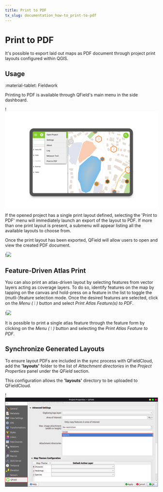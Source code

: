 ```yaml
---
title: Print to PDF
tx_slug: documentation_how-to_print-to-pdf
---
```


# Print to PDF

It's possible to export laid out maps as PDF document through project print layouts
configured within QGIS.

## Usage
:material-tablet: Fieldwork

Printing to PDF is available through QField's main menu in the side dashboard.

!![](../assets/images/print_menu.png)

If the opened project has a single print layout defined, selecting the 'Print to PDF'
menu will immediately launch an export of the layout to PDF. If more than one print
layout is present, a submenu will appear listing all the available layouts to choose from.

Once the print layout has been exported, QField will allow users to open and view the
created PDF document.

!![](../assets/images/print_document.png)

## Feature-Driven Atlas Print

You can also print an atlas-driven layout by selecting features from vector layers acting
as coverage layers. To do so, identify features on the map by tapping on the canvas and
hold-press on a feature in the list to toggle the (mutli-)feature selection mode. Once the
desired features are selected, click on the *Menu ( ⁝ )* button and select *Print Atlas
Feature(s) to PDF*.

!![](../assets/images/print_atlas_menu.png)

It is possible to print a single atlas feature through the feature form by clicking on the
*Menu ( ⁝ )* button and selecting the *Print Atlas Feature to PDF*.

## Synchronize Generated Layouts

To ensure layout PDFs are included in the sync process with QFieldCloud, add the **'layouts'** folder to the list of *Attachment directories* in the *Project Properties* panel under the *QField* section.

This configuration allows the **'layouts'** directory to be uploaded to QFieldCloud.

!![](../assets/images/attachment_directory_for_printed_layout.png)
